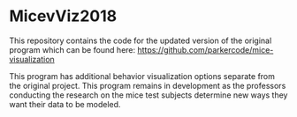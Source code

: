 # MicevViz2018

This repository contains the code for the updated version of the original program which can be found here: https://github.com/parkercode/mice-visualization

This program has additional behavior visualization options separate from the original project. This program remains in development as the professors conducting the research on the mice test subjects determine new ways they want their data to be modeled. 
